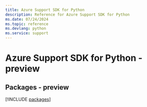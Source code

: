 ```yaml
---
title: Azure Support SDK for Python
description: Reference for Azure Support SDK for Python
ms.date: 07/24/2024
ms.topic: reference
ms.devlang: python
ms.service: support
---
```

# Azure Support SDK for Python - preview
## Packages - preview
[!INCLUDE [packages](support-index.md)]